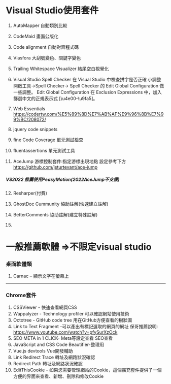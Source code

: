 # Visual Studio使用套件

1. AutoMapper 
自動類別比較

2. CodeMaid
畫面公版化

3. Code alignment
自動對齊程式碼

4. Viasfora
大刮號變色、關鍵字變色

5. Trailing Whitespace Visualizer
結尾空白視覺化

6. Visual Studio Spell Checker 
在 Visual Studio 中檢查拼字是否正確
小調整
開啟工具->Spell Checker->  Spell Checker 的 Edit Global Configuration 做一些調整。
Edit Global Configuration
在 Exclusion Expressions 中，加入篩選中文的正規表示式 [\u4e00-\u9fa5]。

7. Web Essentials
https://codertw.com/%E5%89%8D%E7%AB%AF%E9%96%8B%E7%99%BC/208072/

8. jquery code snippets

9. fine Code Coverage 單元測試檢查

10. fluentassertions 單元測試工具

11. AceJump 游標控制套件:指定游標出現地點 設定參考下方
https://github.com/jsturtevant/ace-jump <br/>
##### VS2022 推薦使用PeasyMotion(2022AceJump不支援) <br/>

12. Resharper(付費)

13. GhostDoc Cummunity 協助註解(快速建立註解)

14. BetterComments 協助註解(建立特殊註解)

15.

# 一般推薦軟體 =>不限定visual studio
### 桌面軟體類
1. Carnac – 顯示文字在螢幕上

---
### Chrome套件
1. CSSViewer  - 快速查看網頁CSS
2. Wappalyzer - Technology profiler 可以確認網站使用技術
3. Octotree - GitHub code tree 用在GitHub方便查看的樹狀圖
4. Link to Text Fragment -可以產出有標記選取的網頁的網址
保哥推薦說明:
https://www.youtube.com/watch?v=pfySurXzOck
5. SEO META in 1 CLICK- Meta等設定查看 SEO查看
6. JavaScript and CSS Code Beautifier-整理用
7. Vue.js devtools Vue開發輔助
8. Link Redirect Trace 轉址及網路狀況確認
9. Redirect Path 轉址及網路狀況確認
10. EditThisCookie - 如果您需要管理網站的Cookie，這個擴充套件提供了一個方便的界面來查看、新增、刪除和修改Cookie
